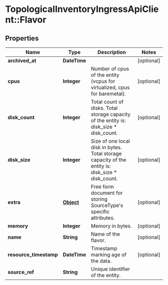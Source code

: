 # TopologicalInventoryIngressApiClient::Flavor

## Properties
Name | Type | Description | Notes
------------ | ------------- | ------------- | -------------
**archived_at** | **DateTime** |  | [optional] 
**cpus** | **Integer** | Number of cpus of the entity (vcpus for virtualized, cpus for baremetal). | [optional] 
**disk_count** | **Integer** | Total count of disks. Total storage capacity of the entity is: disk_size * disk_count. | [optional] 
**disk_size** | **Integer** | Size of one local disk in bytes. Total storage capacity of the entity is: disk_size * disk_count. | [optional] 
**extra** | [**Object**](.md) | Free form document for storing SourceType&#39;s specific attributes. | [optional] 
**memory** | **Integer** | Memory in bytes. | [optional] 
**name** | **String** | Name of the flavor. | [optional] 
**resource_timestamp** | **DateTime** | Timestamp marking age of the data. | [optional] 
**source_ref** | **String** | Unique identifier of the entity. | 


